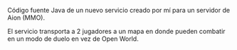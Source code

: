 Código fuente Java de un nuevo servicio creado por mí para un servidor de Aion (MMO).

El servicio transporta a 2 jugadores a un mapa en donde pueden combatir en un modo de duelo en vez de Open World. 
